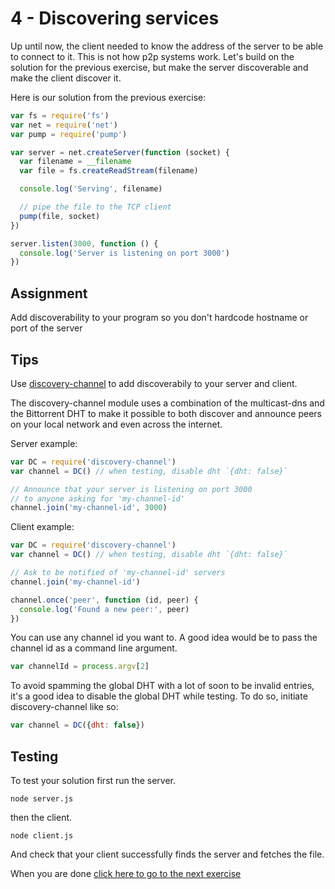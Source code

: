 # 4 - Discovering services

Up until now, the client needed to know the address of the server to be able to connect
to it. This is not how p2p systems work. Let's build on the solution for the previous 
exercise, but make the server discoverable and make the client discover it.

Here is our solution from the previous exercise:

```js
var fs = require('fs')
var net = require('net')
var pump = require('pump')

var server = net.createServer(function (socket) {
  var filename = __filename
  var file = fs.createReadStream(filename)

  console.log('Serving', filename)

  // pipe the file to the TCP client
  pump(file, socket)
})

server.listen(3000, function () {
  console.log('Server is listening on port 3000')
})
```

## Assignment

Add discoverability to your program so you don't hardcode hostname or port of the server

## Tips

Use [discovery-channel](https://github.com/maxogden/discovery-channel) to add discoverabily to your server and client.

The discovery-channel module uses a combination of the multicast-dns and the Bittorrent DHT to make it possible to both discover and announce peers on your local network and even across the internet.

Server example:

```js
var DC = require('discovery-channel')
var channel = DC() // when testing, disable dht `{dht: false}`

// Announce that your server is listening on port 3000
// to anyone asking for 'my-channel-id'
channel.join('my-channel-id', 3000)
```

Client example:

```js
var DC = require('discovery-channel')
var channel = DC() // when testing, disable dht `{dht: false}`

// Ask to be notified of 'my-channel-id' servers
channel.join('my-channel-id')

channel.once('peer', function (id, peer) {
  console.log('Found a new peer:', peer)
})
```

You can use any channel id you want to. A good idea would be to pass the channel id as a command line argument.

```js
var channelId = process.argv[2]
```

To avoid spamming the global DHT with a lot of soon to be invalid
entries, it's a good idea to disable the global DHT while testing. To do
so, initiate discovery-channel like so:

```js
var channel = DC({dht: false})
```

## Testing

To test your solution first run the server.

```
node server.js
```

then the client.

```
node client.js
```

And check that your client successfully finds the server and fetches the file.

When you are done [click here to go to the next exercise](05.html)
